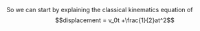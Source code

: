 So we can start by explaining the classical kinematics equation of 
$$displacement = v_0t +\frac{1}{2}at^2$$
